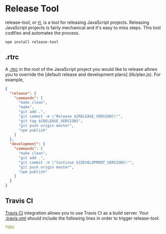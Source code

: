 Release Tool
============

release-tool, or [rt](rt), is a tool for releasing JavaScript projects.
Releasing JavaScript projects is fairly mechanical and it's easy to miss steps.
This tool codifies and automates the process.

```
npm install release-tool
```

.rtrc
-----

A [.rtrc](.rtrc) in the root of the JavaScript project you would like to
release allows you to override the [default release and development plans]
(lib/plan.js). For example,

```json
{
  "release": {
    "commands": [
      "make clean",
      "make",
      "git add .",
      "git commit -m \"Release ${RELEASE_VERSION}\"",
      "git tag ${RELEASE_VERSION}",
      "git push origin master",
      "npm publish"
    ]
  },
  "development": {
    "commands": [
      "make clean",
      "git add .",
      "git commit -m \"Continue ${DEVELOPMENT_VERSION}\"",
      "git push origin master",
      "npm publish"
    ]
  }
}
```

Travis CI
---------

[Travis CI](https://travis-ci.org/) integration allows you to use Travis CI as
a build server. Your [.travis.yml](.travis.yml) should include the following
lines in order to trigger release-tool:

```yaml
TODO
```
